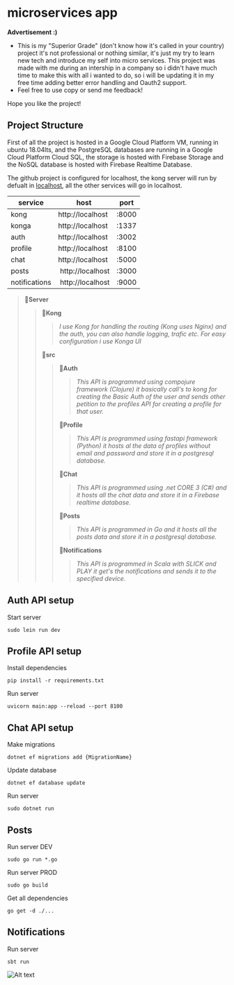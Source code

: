 # microservices app

__Advertisement :)__

- This is my "Superior Grade" (don't know how it's called in your country) project it's not professional or nothing similar, it's just my try to learn new tech and introduce my self into micro services. This project was made with me during an intership 
in a company so i didn't have much time to make this with all i wanted to do, so i will be updating it in my free time adding 
better error handling and Oauth2 support.
- Feel free to use copy or send me feedback!

Hope you like the project!


## Project Structure

First of all the project is hosted in a Google Cloud Platform VM, running in ubuntu 18.04lts, and the 
PostgreSQL databases are running in a Google Cloud Platform Cloud SQL, the storage is hosted with Firebase Storage and
the NoSQL database is hosted with Firebase Realtime Database.

The github project is configured for localhost, the kong server will run by defualt in [localhost](http://localhost:8000),
all the other services will go in localhost.

| service | host | port |
|---------|------|------|
| kong | http://localhost | :8000 |
| konga | http://localhost | :1337 |
| auth | http://localhost | :3002 |
| profile | http://localhost | :8100 | 
| chat | http://localhost | :5000 |
| posts | http://localhost | :3000 |
| notifications | http://localhost | :9000 |


> 📂**Server**
> > 📂**Kong**
> > > *I use Kong for handling the routing (Kong uses Nginx) and the auth, you can also handle logging, trafic etc. For easy configuration i use Konga UI*
> >
> > 📂**src**
> > > 📂**Auth**
> > > > *This API is programmed using compojure framework (Clojure) it basically call's to kong for creating the Basic Auth of the user and sends other petition to the profiles API for creating a profile for that user.*
> > >
> > > 📂**Profile**
> > > > *This API is programmed using fastapi framework (Python) it hosts al the data of profiles without email and password and store it in a postgresql database.*
> > > 
> > > 📂**Chat**
> > > > *This API is programmed using .net CORE 3 (C#) and it hosts all the chat data and store it in a Firebase realtime database.*
> > >
> > > 📂**Posts**
> > > > *This API is programmed in Go and it hosts all the posts data and store it in a postgresql database.*
> > >
> > > 📂**Notifications**
> > > > *This API is programmed in Scala with SLICK and PLAY it get's the notifications and sends it to the specified device.*


## Auth API setup

Start server
```
sudo lein run dev
```

## Profile API setup

Install dependencies
```
pip install -r requirements.txt
```

Run server
```
uvicorn main:app --reload --port 8100
```

## Chat API setup
Make migrations
```
dotnet ef migrations add {MigrationName}
```

Update database
```
dotnet ef database update
```

Run server
```
sudo dotnet run
```

## Posts
Run server DEV
```
sudo go run *.go 
```
Run server PROD
```
sudo go build
```
Get all dependencies
```
go get -d ./...
```

## Notifications
Run server
```
sbt run
```


![Alt text][id]

[id]: https://octodex.github.com/images/dojocat.jpg  "The Dojocat"




